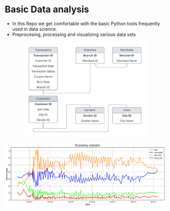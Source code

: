 # Basic Data analysis

- In this Repo we get comfortable with the basic Python tools frequently used in data science.
- Preprocesing, processing and visualizing various data sets 
<p align="center">
    <img src="commerce_schema.png" alt="Descriptive Alt Text" height="300">
</p>
<p align="center">
    <img src="1.png" alt="Descriptive Alt Text" height="200">
</p>
